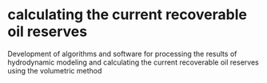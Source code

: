 # calculating the current recoverable oil reserves
Development of algorithms and software for processing the results of hydrodynamic modeling and calculating the current recoverable oil reserves using the volumetric method
